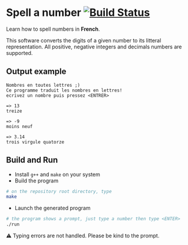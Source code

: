 # Spell a number [![Build Status](https://travis-ci.org/yoeo/spell-a-number.svg?branch=master)](https://travis-ci.org/yoeo/spell-a-number)
Learn how to spell numbers in **French**.

This software converts the digits of a given number to its litteral representation.
All positive, negative integers and decimals numbers are supported. 

## Output example
```
Nombres en toutes lettres ;)
Ce programme traduit les nombres en lettres!
ecrivez un nombre puis pressez <ENTRER>

=> 13
treize 

=> -9
moins neuf 

=> 3.14
trois virgule quatorze 

```

## Build and Run
* Install `g++` and `make` on your system
* Build the program
```bash
# on the repository root directory, type
make
```
* Launch the generated program
```bash
# the program shows a prompt, just type a number then type <ENTER>
./run
```

⚠ Typing errors are not handled. Please be kind to the prompt.
